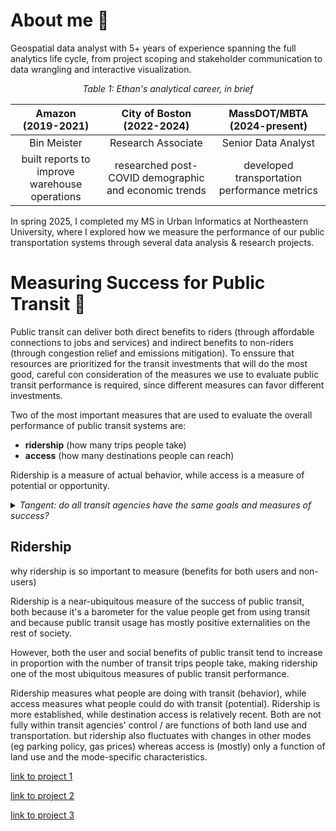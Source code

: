 # About me :wave:
Geospatial data analyst with 5+ years of experience spanning the full analytics 
life cycle, from project scoping and stakeholder communication to data 
wrangling and interactive visualization. 

*<p align="center">Table 1: Ethan's analytical career, in brief</p>*

Amazon <br>(2019-2021) | City of Boston <br>(2022-2024) | MassDOT/MBTA <br>(2024-present)
:--------: | :------: | :-------:
Bin Meister | Research Associate | Senior Data Analyst
built reports to improve warehouse operations | researched post-COVID demographic and economic trends | developed transportation performance metrics

In spring 2025, I completed my MS in Urban Informatics at Northeastern University,
where I explored how we measure the performance of our public transportation 
systems through several data analysis & research projects. 

# Measuring Success for Public Transit :trolleybus:
Public transit can deliver both direct benefits to riders (through affordable 
connections to jobs and services) and indirect benefits to non-riders (through 
congestion relief and emissions mitigation). To enssure that resources are
prioritized for the transit investments that will do the most good, careful 
con consideration of the measures we use to evaluate public transit performance
is required, since different measures can favor different investments. 

Two of the most important measures that are used to evaluate the overall
performance of public transit systems are:
-  **ridership** (how many trips people take)
-  **access** (how many destinations people can reach)

Ridership is a 
measure of actual behavior, while access is a measure of potential or opportunity.

<details>

<summary><i>Tangent: do all transit agencies have the same goals and measures of success?</i></summary>
--

*Most transit agencies don't seek to narrowly maximize ridership or access at an
aggregate level. In fact, a large portion of transit service is explicitly
designed not to maximize total ridership or access, but instead to provide some
sufficient level of service to a wide swath of communities, a dynamic which
Jarrett Walker calls the "<a href="https://humantransit.org/2018/02/basics-the-ridership-coverage-tradeoff.html">ridership-coverage tradeoff</a>".*

*However, in spite of the different value judgments that different agencies and
communities make about how to distribute service, measures of ridership and
access remain widely used across transit agencies, especially for evaluating
large-scale service changes.*

</details>

## Ridership
why ridership is so important to measure (benefits for both users and non-users)

Ridership is a near-ubiquitous measure of the success of public transit, both
because it's a barometer for the value people get from using transit and because
public transit usage has mostly positive externalities on the rest of society. 

However, both the user and social benefits of public transit tend to increase in 
proportion with the number of transit trips people take, making ridership one of 
the most ubiquitous measures of public transit performance.

Ridership measures what people are doing with transit (behavior), while access 
measures what people could do with transit (potential). Ridership is more established,
while destination access is relatively recent. Both are not fully within 
transit agencies' control / are functions of both land use and transportation. 
but ridership also fluctuates with changes in other modes (eg parking policy, gas prices)
whereas access is (mostly) only a function of land use and the mode-specific characteristics. 


[link to project 1](https://mciethan.github.io/project1.html)

[link to project 2](https://mciethan.github.io/project2.html)

[link to project 3](https://mciethan.github.io/project3.html)